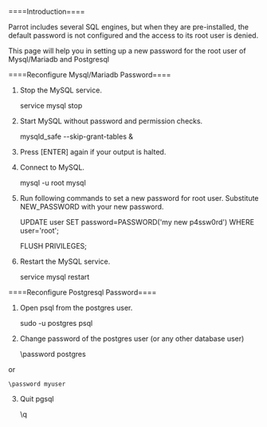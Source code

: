 ====Introduction====

Parrot includes several SQL engines, but when they are pre-installed, the default password is not configured and the access to its root user is denied.

This page will help you in setting up a new password for the root user of Mysql/Mariadb and Postgresql


====Reconfigure Mysql/Mariadb Password====

1. Stop the MySQL service.

    service mysql stop

2. Start MySQL without password and permission checks.

   mysqld_safe --skip-grant-tables &

3. Press [ENTER] again if your output is halted.

4. Connect to MySQL.

    mysql -u root mysql

5. Run following commands to set a new password for root user. Substitute NEW_PASSWORD with your new password.

    UPDATE user SET password=PASSWORD('my new p4ssw0rd') WHERE user='root';
    
    FLUSH PRIVILEGES;

6. Restart the MySQL service.

    service mysql restart




====Reconfigure Postgresql Password====


1. Open psql from the postgres user.

    sudo -u postgres psql

2. Change password of the postgres user (or any other database user)

    \password postgres

or

    \password myuser

3. Quit pgsql

    \q
